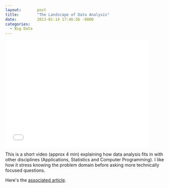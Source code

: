 ```yaml
---
layout:       post
title:        "The Landscape of Data Analysis"
date:         2013-01-14 17:46:56 -0800
categories:
  - Big Data
---
```


<iframe class="embedly-embed" src="//cdn.embedly.com/widgets/media.html?src=https%3A%2F%2Fwww.youtube.com%2Fembed%2F4gIzG-tB22o%3Ffeature%3Doembed&url=https%3A%2F%2Fwww.youtube.com%2Fwatch%3Fv%3D4gIzG-tB22o%26feature%3Dplayer_embedded&image=https%3A%2F%2Fi.ytimg.com%2Fvi%2F4gIzG-tB22o%2Fhqdefault.jpg&key=d815972c91e546edb5d2d02e509f8b1c&type=text%2Fhtml&schema=youtube" width="450" height="338" scrolling="no" frameborder="0" allowfullscreen></iframe>

This is a short video (approx 4 min) explaining how data analysis fits in with other disciplines (Applications, Statistics and Computer Programming). I like how it stress knowing the problem domain before asking more technically focused questions. 

 Here's the  [associated article](http://simplystatistics.org/2013/01/10/the-landscape-of-data-analysis/). 
